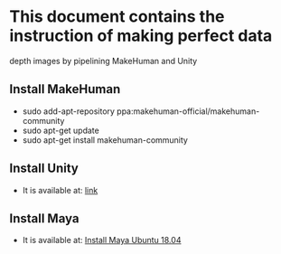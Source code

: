 # This document contains the instruction of making perfect data
depth images by pipelining MakeHuman and Unity

## Install MakeHuman
- sudo add-apt-repository ppa:makehuman-official/makehuman-community
- sudo apt-get update
- sudo apt-get install makehuman-community

## Install Unity
- It is available at: [link](https://www.paperstartgames.com/install-unity3d-in-ubuntu-18_04/)

## Install Maya
- It is available at: [Install Maya Ubuntu 18.04](https://linuxhint.com/install_autodesk_maya_ubuntu_1804/)

